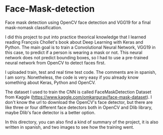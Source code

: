 # Face-Mask-detection
Face mask detection using OpenCV face detection and VGG19 for a final mask-nomask classification.

I did this project to put into practice theorical knowledge that I learned reading François Chollet's book about Deep Learning with Keras and Python.
The main goal is to train a Convolutional Neural Network, VGG19 in this case, to predict if a person is wearing a mask or not. This neural network does not predict bounding boxes, so I had to use a pre-trained neural network from OpenCV to detect faces first.

I uploaded train, test and real time test code. The comments are in spanish, I am sorry. Nonetheless, the code is very easy if you already know something about Keras, Python and OpenCV. 

The dataset I used to train the CNN is called FaceMaskDetection Dataset from Kaggle (https://www.kaggle.com/omkargurav/face-mask-dataset). I don't know the url to download the OpenCV's face detector, but there are like three or four different face detectors both in OpenCV and Dlib library, maybe Dlib's face detector is a better option.

In this directory, you can also find a kind of summary of the project, it is also written in spanish, and two images to see how the training went. 
